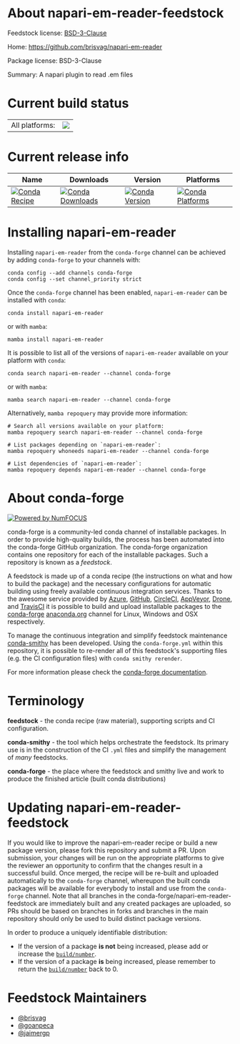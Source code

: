 About napari-em-reader-feedstock
================================

Feedstock license: [BSD-3-Clause](https://github.com/conda-forge/napari-em-reader-feedstock/blob/main/LICENSE.txt)

Home: https://github.com/brisvag/napari-em-reader

Package license: BSD-3-Clause

Summary: A napari plugin to read .em files

Current build status
====================


<table><tr><td>All platforms:</td>
    <td>
      <a href="https://dev.azure.com/conda-forge/feedstock-builds/_build/latest?definitionId=15241&branchName=main">
        <img src="https://dev.azure.com/conda-forge/feedstock-builds/_apis/build/status/napari-em-reader-feedstock?branchName=main">
      </a>
    </td>
  </tr>
</table>

Current release info
====================

| Name | Downloads | Version | Platforms |
| --- | --- | --- | --- |
| [![Conda Recipe](https://img.shields.io/badge/recipe-napari--em--reader-green.svg)](https://anaconda.org/conda-forge/napari-em-reader) | [![Conda Downloads](https://img.shields.io/conda/dn/conda-forge/napari-em-reader.svg)](https://anaconda.org/conda-forge/napari-em-reader) | [![Conda Version](https://img.shields.io/conda/vn/conda-forge/napari-em-reader.svg)](https://anaconda.org/conda-forge/napari-em-reader) | [![Conda Platforms](https://img.shields.io/conda/pn/conda-forge/napari-em-reader.svg)](https://anaconda.org/conda-forge/napari-em-reader) |

Installing napari-em-reader
===========================

Installing `napari-em-reader` from the `conda-forge` channel can be achieved by adding `conda-forge` to your channels with:

```
conda config --add channels conda-forge
conda config --set channel_priority strict
```

Once the `conda-forge` channel has been enabled, `napari-em-reader` can be installed with `conda`:

```
conda install napari-em-reader
```

or with `mamba`:

```
mamba install napari-em-reader
```

It is possible to list all of the versions of `napari-em-reader` available on your platform with `conda`:

```
conda search napari-em-reader --channel conda-forge
```

or with `mamba`:

```
mamba search napari-em-reader --channel conda-forge
```

Alternatively, `mamba repoquery` may provide more information:

```
# Search all versions available on your platform:
mamba repoquery search napari-em-reader --channel conda-forge

# List packages depending on `napari-em-reader`:
mamba repoquery whoneeds napari-em-reader --channel conda-forge

# List dependencies of `napari-em-reader`:
mamba repoquery depends napari-em-reader --channel conda-forge
```


About conda-forge
=================

[![Powered by
NumFOCUS](https://img.shields.io/badge/powered%20by-NumFOCUS-orange.svg?style=flat&colorA=E1523D&colorB=007D8A)](https://numfocus.org)

conda-forge is a community-led conda channel of installable packages.
In order to provide high-quality builds, the process has been automated into the
conda-forge GitHub organization. The conda-forge organization contains one repository
for each of the installable packages. Such a repository is known as a *feedstock*.

A feedstock is made up of a conda recipe (the instructions on what and how to build
the package) and the necessary configurations for automatic building using freely
available continuous integration services. Thanks to the awesome service provided by
[Azure](https://azure.microsoft.com/en-us/services/devops/), [GitHub](https://github.com/),
[CircleCI](https://circleci.com/), [AppVeyor](https://www.appveyor.com/),
[Drone](https://cloud.drone.io/welcome), and [TravisCI](https://travis-ci.com/)
it is possible to build and upload installable packages to the
[conda-forge](https://anaconda.org/conda-forge) [anaconda.org](https://anaconda.org/)
channel for Linux, Windows and OSX respectively.

To manage the continuous integration and simplify feedstock maintenance
[conda-smithy](https://github.com/conda-forge/conda-smithy) has been developed.
Using the ``conda-forge.yml`` within this repository, it is possible to re-render all of
this feedstock's supporting files (e.g. the CI configuration files) with ``conda smithy rerender``.

For more information please check the [conda-forge documentation](https://conda-forge.org/docs/).

Terminology
===========

**feedstock** - the conda recipe (raw material), supporting scripts and CI configuration.

**conda-smithy** - the tool which helps orchestrate the feedstock.
                   Its primary use is in the construction of the CI ``.yml`` files
                   and simplify the management of *many* feedstocks.

**conda-forge** - the place where the feedstock and smithy live and work to
                  produce the finished article (built conda distributions)


Updating napari-em-reader-feedstock
===================================

If you would like to improve the napari-em-reader recipe or build a new
package version, please fork this repository and submit a PR. Upon submission,
your changes will be run on the appropriate platforms to give the reviewer an
opportunity to confirm that the changes result in a successful build. Once
merged, the recipe will be re-built and uploaded automatically to the
`conda-forge` channel, whereupon the built conda packages will be available for
everybody to install and use from the `conda-forge` channel.
Note that all branches in the conda-forge/napari-em-reader-feedstock are
immediately built and any created packages are uploaded, so PRs should be based
on branches in forks and branches in the main repository should only be used to
build distinct package versions.

In order to produce a uniquely identifiable distribution:
 * If the version of a package **is not** being increased, please add or increase
   the [``build/number``](https://docs.conda.io/projects/conda-build/en/latest/resources/define-metadata.html#build-number-and-string).
 * If the version of a package **is** being increased, please remember to return
   the [``build/number``](https://docs.conda.io/projects/conda-build/en/latest/resources/define-metadata.html#build-number-and-string)
   back to 0.

Feedstock Maintainers
=====================

* [@brisvag](https://github.com/brisvag/)
* [@goanpeca](https://github.com/goanpeca/)
* [@jaimergp](https://github.com/jaimergp/)

